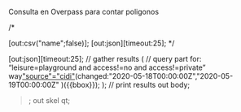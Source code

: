 Consulta en Overpass para contar poligonos


/*

[out:csv("name";false)];
[out:json][timeout:25];
*/

[out:json][timeout:25];
// gather results
(
  // query part for: “leisure=playground and access!=no and access!=private”
  way["source"="cidi"](user:"Tomaps")(changed:"2020-05-18T00:00:00Z","2020-05-19T00:00:00Z" )({{bbox}});
);
// print results
out body;
>;
out skel qt;

